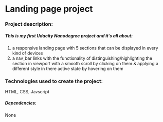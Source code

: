 # Landing page project

### Project description:

##### This is my first Udacity Nanodegree project and it's all about:

1. a responsive landing page with 5 sections that can be displayed in every kind of devices
2. a nav_bar links with the functionality of distinguishing/highlighting the section in viewport with a smooth scroll by clicking on them & applying a different style in there active state by hovering on them

### Technologies used to create the project:

HTML, CSS, Javscript

##### Dependencies:

None
